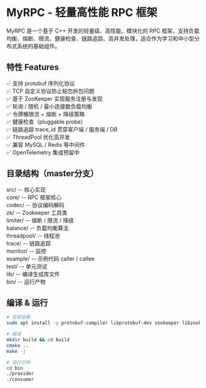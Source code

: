 # MyRPC - 轻量高性能 RPC 框架

MyRPC 是一个基于 C++ 开发的轻量级、高性能、模块化的 RPC 框架，支持负载均衡、熔断、限流、健康检查、链路追踪、高并发处理，适合作为学习和中小型分布式系统的基础组件。

## 特性 Features

✅ 支持 protobuf 序列化协议  
✅ TCP 自定义协议防止粘包拆包问题  
✅ 基于 ZooKeeper 实现服务注册与发现  
✅ 轮询 / 随机 / 最小连接数负载均衡  
✅ 令牌桶限流 + 熔断 + 降级策略  
✅ 健康检查（pluggable probe）  
✅ 链路追踪 trace_id 贯穿客户端 / 服务端 / DB  
✅ ThreadPool 优化高并发  
✅ 兼容 MySQL / Redis 等中间件  
✅ OpenTelemetry 集成预留中

## 目录结构（master分支）

src/ -- 核心实现  
core/ -- RPC 框架核心  
codec/ -- 协议编码解码  
zk/ -- Zookeeper 工具类  
limiter/ -- 熔断 / 限流 / 降级  
balance/ -- 负载均衡算法  
threadpool/ -- 线程池  
trace/ -- 链路追踪  
monitor/ -- 监控  
example/ -- 示例代码 caller / callee  
test/ -- 单元测试  
lib/ -- 编译生成库文件  
bin/ -- 运行产物  


## 编译 & 运行

```bash
# 安装依赖
sudo apt install -y protobuf-compiler libprotobuf-dev zookeeper libzookeeper-mt-dev mysql-client libmysqlclient-dev redis

# 编译
mkdir build && cd build
cmake ..
make -j

# 运行示例
cd bin
./provider
./consumer
